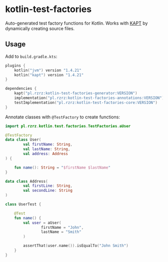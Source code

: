 # kotlin-test-factories

Auto-generated test factory functions for Kotlin. Works with 
[KAPT](https://kotlinlang.org/docs/reference/kapt.html)
by dynamically creating source files.

## Usage
Add to `build.gradle.kts`:

```kotlin
plugins {
    kotlin("jvm") version "1.4.21"
    kotlin("kapt") version "1.4.21"
}

dependencies {
    kapt("pl.rzrz:kotlin-test-factories-generator:VERSION")             // generator
    implementation("pl.rzrz:kotlin-test-factories-annotations:VERSION") // annotations only
    testImplementation("pl.rzrz:kotlin-test-factories-core:VERSION")    // supports generated factories
}
```

Annotate classes with `@TestFactory` to create functions: 
```kotlin
import pl.rzrz.kotlin.test.factories.TestFactories.aUser

@TestFactory
data class User(
        val firstName: String,
        val lastName: String,
        val address: Address
) {

    fun name(): String = "$firstName $lastName"
}

data class Address(
        val firstLine: String,
        val secondLine: String
)

class UserTest {

    @Test
    fun name() {
        val user = aUser(
                firstName = "John",
                lastName = "Smith"
        )

        assertThat(user.name()).isEqualTo("John Smith")
    }
}
```